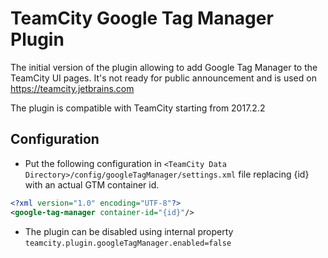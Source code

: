 # TeamCity Google Tag Manager Plugin

The initial version of the plugin allowing to add Google Tag Manager to the TeamCity UI pages. 
It's not ready for public announcement and is used on https://teamcity.jetbrains.com

The plugin is compatible with TeamCity starting from 2017.2.2

## Configuration
 * Put the following configuration in `<TeamCity Data Directory>/config/googleTagManager/settings.xml` file 
 replacing {id} with an actual GTM container id.

```xml
<?xml version="1.0" encoding="UTF-8"?>
<google-tag-manager container-id="{id}"/>
```
* The plugin can be disabled using internal property `teamcity.plugin.googleTagManager.enabled=false`
